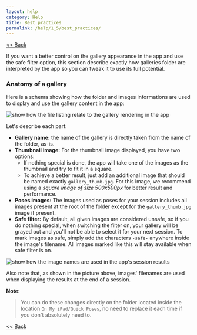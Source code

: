```yaml
---
layout: help
category: Help
title: Best practices
permalink: /help/1_5/best_practices/
---
```


[<< Back][3]  

If you want a better control on the gallery appearance in the app and use the safe filter option, this section describe exactly how galleries folder are interpreted by the app so you can tweak it to use its full potential.

### Anatomy of a gallery

Here is a schema showing how the folder and images informations are used to display and use the gallery content in the app:

![show how the file listing relate to the gallery rendering in the app][1]

Let's describe each part:

- **Gallery name:** the name of the gallery is directly taken from the name of the folder, as-is.
- **Thumbnail image:** For the thumbnail image displayed, you have two options: 
    - If nothing special is done, the app will take one of the images as the thumbnail and try to fit it in a square. 
    - To achieve a better result, just add an additional image that should be named exactly `gallery_thumb.jpg`. For this image, we recommend using a _square image of size 500x500px_ for better result and performance.
- **Poses images:** The images used as poses for your session includes all images present at the root of the folder except for the `gallery_thumb.jpg` image if present.
- **Safe filter:** By default, all given images are considered unsafe, so if you do nothing special, when switching the filter on, your gallery will be grayed out and you'll not be able to select it for your next session. To mark images as safe, simply add the characters `-safe-` anywhere inside the image's filename. All images marked like this will stay available when safe filter is on.

![show how the image names are used in the app's session results][2]

Also note that, as shown in the picture above, images' filenames are used when displaying the results at the end of a session.

**Note:**
> You can do these changes directly on the folder located inside the location `On My iPad/Quick Poses`, no need to replace it each time if you don't absolutely need to.

[<< Back][3]

[1]: ../../../img/help/anatomy-gallery.png "Anatomy of a gallery"
[2]: ../../../img/help/image-name-usage.png "How image names are used"
[3]: ../add_more_galleries/
